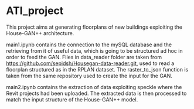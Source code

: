 # ATI_project

This project aims at generating floorplans of new buildings exploiting the House-GAN++ architecture.

main1.ipynb contains the connection to the mySQL database and the retrieving from it of useful data, which is going to be structured ad hoc in order to feed the GAN.
Files in data_reader folder are taken from https://github.com/sepidsh/Housegan-data-reader.git, used to read a floorplan structured as in the RPLAN dataset.
The raster_to_json function is taken from the same repository used to create the input for the GAN.

main2.ipynb contains the extraction of data exploiting speckle where the Revit projects had been uploaded. The extracted data is then processed to match the input structure of the House-GAN++ model.
